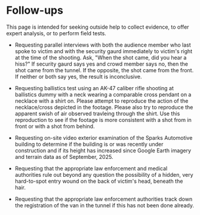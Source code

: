 # Follow-ups
This page is intended for seeking outside help to collect evidence, to offer expert analysis, or to perform field tests.


- Requesting parallel interviews with both the audience member who last spoke to victim and with the security gaurd immediately to victim's right at the time of the shooting. Ask, "When the shot came, did you hear a hiss?" If security gaurd says yes and crowd member says no, then the shot came from the tunnel. If the opposite, the shot came from the front. If neither or both say yes, the result is inconclusive.

- Requesting ballistics test using an AK-47 caliber rifle shooting at ballistics dummy with a neck wearing a comparable cross pendant on a necklace with a shirt on. Please attempt to reproduce the action of the necklace/cross depicted in the footage. Please also try to reproduce the apparent swish of air observed travleing through the shirt. Use this reproduction to see if the footage is more consistent with a shot from in front or with a shot from behind. 

- Requesting on-site video exterior examination of the Sparks Automotive building to determine if the building is or was recently under construction and if its height has increased since Google Earth imagery and terrain data as of September, 2025.

- Requesting that the appropriate law enforcement and medical authorities rule out beyond any question the possibility of a hidden, very hard-to-spot entry wound on the back of victim's head, beneath the hair.

- Requesting that the appropriate law enforcement authorities track down the registration of the van in the tunnel if this has not been done already.